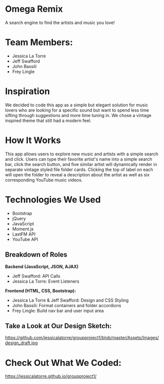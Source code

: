 # Omega Remix
A search engine to find the artists and music you love!

# Team Members:
- Jessica La Torre
- Jeff Swafford
- John Bassili
- Frey Lingle

# Inspiration
We decided to code this app as a simple but elegant solution for music lovers who are looking for a specific sound but want to spend less time sifting through suggestions and more time tuning in. We chose a vintage inspired theme that still had a modern feel.

# How It Works
This app allows users to explore new music and artists with a simple search and click. Users can type their favorite artist's name into a simple search bar, click the search button, and five similar artist will dynamically render in separate vintage styled file folder cards. Clicking the top of label on each will open the folder to reveal a description about the artist as well as six corresponding YouTube music videos.

# Technologies We Used
- Bootstrap
- jQuery
- JavaScript
- Moment.js
- LastFM API
- YouTube API

## Breakdown of Roles
**Backend (JavaScript, JSON, AJAX)**
- Jeff Swafford: API Calls
- Jessica La Torre: Event Listeners
  
**Frontend (HTML, CSS, Bootstrap):**
- Jessica La Torre & Jeff Swafford: Design and CSS Styling
- John Bassili: Format containers and folder accordions
- Frey Lingle: Build nav bar and user input area

## Take a Look at Our Design Sketch:
https://github.com/jessicalatorre/groupproject1/blob/master/Assets/Images/design_draft.jpg

# Check Out What We Coded:
https://jessicalatorre.github.io/groupproject1/
